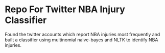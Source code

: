 # Repo For Twitter NBA Injury Classifier

Found the twitter accounts which report NBA injuries most frequently and built a classifier using multinomial naive-bayes and NLTK to identify NBA injuries.
